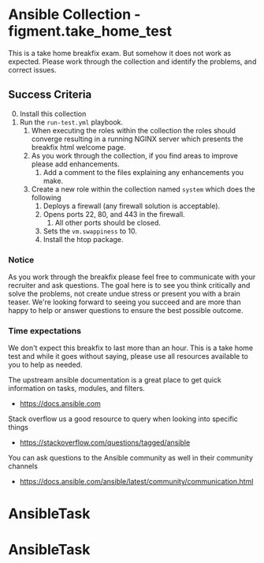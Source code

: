 # Ansible Collection - figment.take_home_test

This is a take home breakfix exam. But somehow it does not work as expected. Please work through the collection and identify the problems, and correct issues.

## Success Criteria

0. Install this collection
1. Run the `run-test.yml` playbook.
   1. When executing the roles within the collection the roles should converge resulting in a running NGINX server which presents the breakfix html welcome page.
   2. As you work through the collection, if you find areas to improve please add enhancements.
      1. Add a comment to the files explaining any enhancements you make.
   3. Create a new role within the collection named `system` which does the following
      1. Deploys a firewall (any firewall solution is acceptable).
      2. Opens ports 22, 80, and 443 in the firewall.
         1. All other ports should be closed.
      3. Sets the `vm.swappiness` to 10.
      4. Install the htop package.

### Notice

As you work through the breakfix please feel free to communicate with your recruiter and ask questions.
The goal here is to see you think critically and solve the problems, not create undue stress or present
you with a brain teaser. We're looking forward to seeing you succeed and are more than happy to help or
answer questions to ensure the best possible outcome.

### Time expectations

We don't expect this breakfix to last more than an hour. This is a take home test and while it goes
without saying, please use all resources available to you to help as needed.

The upstream ansible documentation is a great place to get quick information on tasks, modules, and filters.
* https://docs.ansible.com

Stack overflow us a good resource to query when looking into specific things
* https://stackoverflow.com/questions/tagged/ansible

You can ask questions to the Ansible community as well in their community channels
* https://docs.ansible.com/ansible/latest/community/communication.html
# AnsibleTask
# AnsibleTask
